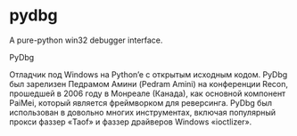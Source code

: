# pydbg
A pure-python win32 debugger interface.

PyDbg 

Отладчик под Windows на Python’e с открытым исходным кодом. PyDbg был зарелизен Педрамом Амини (Pedram Amini) на 
конференции Recon, прошедшей в 2006 году в Монреале (Канада), как основной компонент PaiMei, который является 
фреймворком для реверсинга. PyDbg был использован в довольно многих инструментах, включая популярный прокси фаззер 
«Taof» и фаззер драйверов Windows «ioctlizer».

